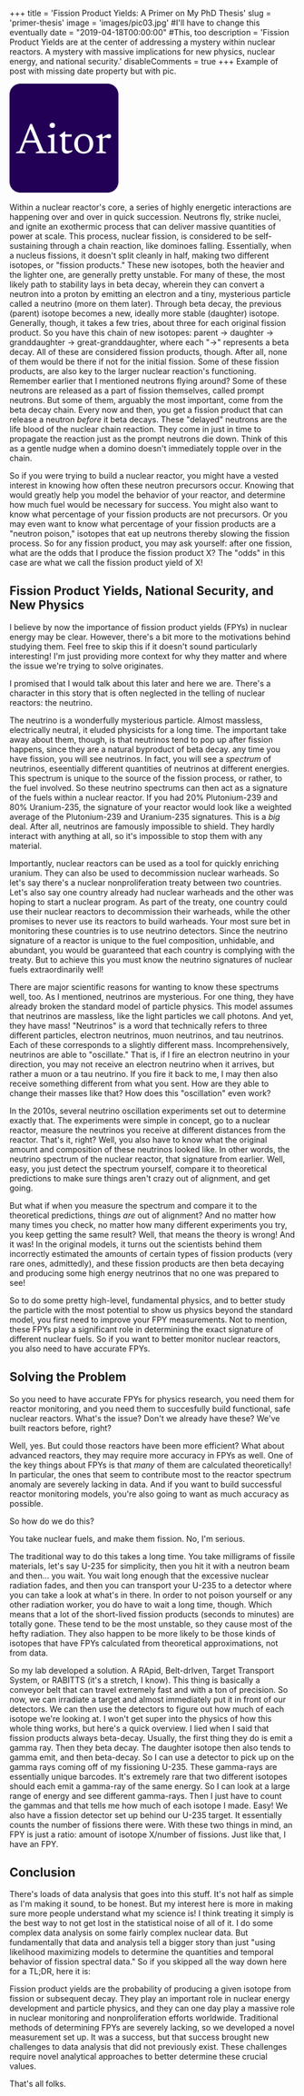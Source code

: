 +++
title = 'Fission Product Yields: A Primer on My PhD Thesis'
slug = 'primer-thesis'
image = 'images/pic03.jpg' #I'll have to change this eventually
date = "2019-04-18T00:00:00" #This, too
description = 'Fission Product Yields are at the center of addressing a mystery within nuclear reactors. A mystery with massive implications for new physics, nuclear energy, and national security.'
disableComments = true
+++
Example of post with missing date property but with pic.

![img](/images/favicon.png)

Within a nuclear reactor's core, a series of highly energetic interactions are happening over and over in quick succession. Neutrons fly, strike nuclei, and ignite an exothermic process that can deliver massive quantities of power at scale. This process, nuclear fission, is considered to be self-sustaining through a chain reaction, like dominoes falling. Essentially, when a nucleus fissions, it doesn't split cleanly in half, making two different isotopes, or "fission products." These new isotopes, both the heavier and the lighter one, are generally pretty unstable. For many of these, the most likely path to stability lays in beta decay, wherein they can convert a neutron into a proton by emitting an electron and a tiny, mysterious particle called a neutrino (more on them later). Through beta decay, the previous (parent) isotope becomes a new, ideally more stable (daughter) isotope. Generally, though, it takes a few tries, about three for each original fission product. So you have this chain of new isotopes: parent -> daughter -> granddaughter -> great-granddaughter, where each "->" represents a beta decay. All of these are considered fission products, though. After all, none of them would be there if not for the initial fission. Some of these fission products, are also key to the larger nuclear reaction's functioning. Remember earlier that I mentioned neutrons flying around? Some of these neutrons are released as a part of fission themselves, called prompt neutrons. But some of them, arguably the most important, come from the beta decay chain. Every now and then, you get a fission product that can release a neutron *before* it beta decays. These "delayed" neutrons are the life blood of the nuclear chain reaction. They come in just in time to propagate the reaction just as the prompt neutrons die down. Think of this as a gentle nudge when a domino doesn't immediately topple over in the chain.

So if you were trying to build a nuclear reactor, you might have a vested interest in knowing how often these neutron precursors occur. Knowing that would greatly help you model the behavior of your reactor, and determine how much fuel would be necessary for success. You might also want to know what percentage of your fission products are not precursors. Or you may even want to know what percentage of your fission products are a "neutron poison," isotopes that eat up neutrons thereby slowing the fission process. So for any fission product, you may ask yourself: after one fission, what are the odds that I produce the fission product X? The "odds" in this case are what we call the fission product yield of X!

## Fission Product Yields, National Security, and New Physics

I believe by now the importance of fission product yields (FPYs) in nuclear energy may be clear. However, there's a bit more to the motivations behind studying them. Feel free to skip this if it doesn't sound particularly interesting! I'm just providing more context for why they matter and where the issue we're trying to solve originates.

I promised that I would talk about this later and here we are. There's a character in this story that is often neglected in the telling of nuclear reactors: the neutrino.

The neutrino is a wonderfully mysterious particle. Almost massless, electrically neutral, it eluded physicists for a long time. The important take away about them, though, is that neutrinos tend to pop up after fission happens, since they are a natural byproduct of beta decay. any time you have fission, you will see neutrinos. In fact, you will see a *spectrum* of neutrinos, eseentially different quantities of neutrinos at different energies. This spectrum is unique to the source of the fission process, or rather, to the fuel involved. So these neutrino spectrums can then act as a signature of the fuels within a nuclear reactor. If you had 20% Plutonium-239 and 80% Uranium-235, the signature of your reactor would look like a weighted average of the Plutonium-239 and Uranium-235 signatures. This is a *big* deal. After all, neutrinos are famously impossible to shield. They hardly interact with anything at all, so it's impossible to stop them with any material. 

Importantly, nuclear reactors can be used as a tool for quickly enriching uranium. They can also be used to decommission nuclear warheads. So let's say there's a nuclear nonproliferation treaty between two countries. Let's also say one country already had nuclear warheads and the other was hoping to start a nuclear program. As part of the treaty, one country could use their nuclear reactors to decommission their warheads, while the other promises to never use its reactors to build warheads. Your most sure bet in monitoring these countries is to use neutrino detectors. Since the neutrino signature of a reactor is unique to the fuel composition, unhidable, and abundant, you would be guaranteed that each country is complying with the treaty. But to achieve this you must know the neutrino signatures of nuclear fuels extraordinarily well!

There are major scientific reasons for wanting to know these spectrums well, too. As I mentioned, neutrinos are mysterious. For one thing, they have already broken the standard model of particle physics. This model assumes that neutrinos are massless, like the light particles we call photons. And yet, they have mass! "Neutrinos" is a word that technically refers to three different particles, electron neutrinos, muon neutrinos, and tau neutrinos. Each of these corresponds to a slightly different mass. Incomprehensively, neutrinos are able to "oscillate." That is, if I fire an electron neutrino in your direction, you may not receive an electron neutrino when it arrives, but rather a muon or a tau neutrino. If you fire it back to me, I may then also receive something different from what you sent. How are they able to change their masses like that? How does this "oscillation" even work?

In the 2010s, several neutrino oscillation experiments set out to determine exactly that. The experiments were simple in concept, go to a nuclear reactor, measure the neutrinos you receive at different distances from the reactor. That's it, right? Well, you also have to know what the original amount and composition of these neutrinos looked like. In other words, the neutrino spectrum of the nuclear reactor, that signature from earlier. Well, easy, you just detect the spectrum yourself, compare it to theoretical predictions to make sure things aren't crazy out of alignment, and get going.

But what if when you measure the spectrum and compare it to the theoretical predictions, things *are* out of alignment? And no matter how many times you check, no matter how many different experiments you try, you keep getting the same result? Well, that means the theory is wrong! And it was! In the original models, it turns out the scientists behind them incorrectly estimated the amounts of certain types of fission products (very rare ones, admittedly), and these fission products are then beta decaying and producing some high energy neutrinos that no one was prepared to see!

So to do some pretty high-level, fundamental physics, and to better study the particle with the most potential to show us physics beyond the standard model, you first need to improve your FPY measurements. Not to mention, these FPYs play a significant role in determining the exact signature of different nuclear fuels. So if you want to better monitor nuclear reactors, you also need to have accurate FPYs.

## Solving the Problem

So you need to have accurate FPYs for physics research, you need them for reactor monitoring, and you need them to succesfully build functional, safe nuclear reactors. What's the issue? Don't we already have these? We've built reactors before, right? 

Well, yes. But could those reactors have been more efficient? What about advanced reactors, they may require more accuracy in FPYs as well. One of the key things about FPYs is that *many* of them are calculated theoretically! In particular, the ones that seem to contribute most to the reactor spectrum anomaly are severely lacking in data. And if you want to build successful reactor monitoring models, you're also going to want as much accuracy as possible.

So how do we do this?

You take nuclear fuels, and make them fission. No, I'm serious.

The traditional way to do this takes a long time. You take milligrams of fissile materials, let's say U-235 for simplicity, then you hit it with a neutron beam and then... you wait. You wait long enough that the excessive nuclear radiation fades, and then you can transport your U-235 to a detector where you can take a look at what's in there. In order to not poison yourself or any other radiation worker, you do have to wait a long time, though. Which means that a lot of the short-lived fission products (seconds to minutes) are totally gone. These tend to be the most unstable, so they cause most of the hefty radiation. They also happen to be more likely to be those kinds of isotopes that have FPYs calculated from theoretical approximations, not from data.

So my lab developed a solution. A RApid, Belt-drIven, Target Transport System, or RABITTS (it's a stretch, I know). This thing is basically a conveyor belt that can travel extremely fast and with a ton of precision. So now, we can irradiate a target and almost immediately put it in front of our detectors. We can then use the detectors to figure out how much of each isotope we're looking at. I won't get super into the physics of how this whole thing works, but here's a quick overview. I lied when I said that fission products always beta-decay. Usually, the first thing they do is emit a gamma ray. Then they beta decay. The daughter isotope then also tends to gamma emit, and then beta-decay. So I can use a detector to pick up on the gamma rays coming off of my fissioning U-235. These gamma-rays are essentially unique barcodes. It's extremely rare that two different isotopes should each emit a gamma-ray of the same energy. So I can look at a large range of energy and see different gamma-rays. Then I just have to count the gammas and that tells me how much of each isotope I made. Easy! We also have a fission detector set up behind our U-235 target. It essentially counts the number of fissions there were. With these two things in mind, an FPY is just a ratio: amount of isotope X/number of fissions. Just like that, I have an FPY.

## Conclusion

There's loads of data analysis that goes into this stuff. It's not half as simple as I'm making it sound, to be honest. But my interest here is more in making sure more people understand what my science is! I think treating it simply is the best way to not get lost in the statistical noise of all of it. I do some complex data analysis on some fairly complex nuclear data. But fundamentally that data and analysis tell a bigger story than just "using likelihood maximizing models to determine the quantities and temporal behavior of fission spectral data." So if you skipped all the way down here for a TL;DR, here it is:

Fission product yields are the probability of producing a given isotope from fission or subsequent decay. They play an important role in nuclear energy development and particle physics, and they can one day play a massive role in nuclear monitoring and nonproliferation efforts worldwide. Traditional methods of determining FPYs are severely lacking, so we developed a novel measurement set up. It was a success, but that success brought new challenges to data analysis that did not previously exist. These challenges require novel analytical approaches to better determine these crucial values.

That's all folks.








